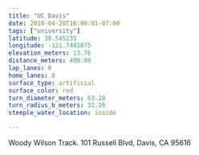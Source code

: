 ```yaml
---
title: "UC Davis"
date: 2018-04-28T16:00:01-07:00
tags: ["university"]
latitude: 38.545235
longitude: -121.7481875
elevation_meters: 13.76
distance_meters: 400.00
lap_lanes: 8
home_lanes: 8
surface_type: artificial
surface_color: red
turn_diameter_meters: 63.28
turn_radius_b_meters: 31.26
steeple_water_location: inside

---
```

Woody Wilson Track. 101 Russell Blvd, Davis, CA 95616
<!--more-->
